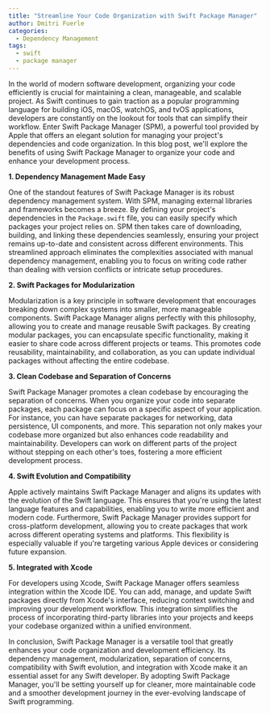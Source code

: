```yaml
---
title: "Streamline Your Code Organization with Swift Package Manager"
author: Dmitri Fuerle
categories:
  - Dependency Management
tags:
  - swift
  - package manager
---
```


In the world of modern software development, organizing your code efficiently is crucial for maintaining a clean, manageable, and scalable project. As Swift continues to gain traction as a popular programming language for building iOS, macOS, watchOS, and tvOS applications, developers are constantly on the lookout for tools that can simplify their workflow. Enter Swift Package Manager (SPM), a powerful tool provided by Apple that offers an elegant solution for managing your project's dependencies and code organization. In this blog post, we'll explore the benefits of using Swift Package Manager to organize your code and enhance your development process.

**1. Dependency Management Made Easy**

One of the standout features of Swift Package Manager is its robust dependency management system. With SPM, managing external libraries and frameworks becomes a breeze. By defining your project's dependencies in the `Package.swift` file, you can easily specify which packages your project relies on. SPM then takes care of downloading, building, and linking these dependencies seamlessly, ensuring your project remains up-to-date and consistent across different environments. This streamlined approach eliminates the complexities associated with manual dependency management, enabling you to focus on writing code rather than dealing with version conflicts or intricate setup procedures.

**2. Swift Packages for Modularization**

Modularization is a key principle in software development that encourages breaking down complex systems into smaller, more manageable components. Swift Package Manager aligns perfectly with this philosophy, allowing you to create and manage reusable Swift packages. By creating modular packages, you can encapsulate specific functionality, making it easier to share code across different projects or teams. This promotes code reusability, maintainability, and collaboration, as you can update individual packages without affecting the entire codebase.

**3. Clean Codebase and Separation of Concerns**

Swift Package Manager promotes a clean codebase by encouraging the separation of concerns. When you organize your code into separate packages, each package can focus on a specific aspect of your application. For instance, you can have separate packages for networking, data persistence, UI components, and more. This separation not only makes your codebase more organized but also enhances code readability and maintainability. Developers can work on different parts of the project without stepping on each other's toes, fostering a more efficient development process.

**4. Swift Evolution and Compatibility**

Apple actively maintains Swift Package Manager and aligns its updates with the evolution of the Swift language. This ensures that you're using the latest language features and capabilities, enabling you to write more efficient and modern code. Furthermore, Swift Package Manager provides support for cross-platform development, allowing you to create packages that work across different operating systems and platforms. This flexibility is especially valuable if you're targeting various Apple devices or considering future expansion.

**5. Integrated with Xcode**

For developers using Xcode, Swift Package Manager offers seamless integration within the Xcode IDE. You can add, manage, and update Swift packages directly from Xcode's interface, reducing context switching and improving your development workflow. This integration simplifies the process of incorporating third-party libraries into your projects and keeps your codebase organized within a unified environment.

In conclusion, Swift Package Manager is a versatile tool that greatly enhances your code organization and development efficiency. Its dependency management, modularization, separation of concerns, compatibility with Swift evolution, and integration with Xcode make it an essential asset for any Swift developer. By adopting Swift Package Manager, you'll be setting yourself up for cleaner, more maintainable code and a smoother development journey in the ever-evolving landscape of Swift programming.
